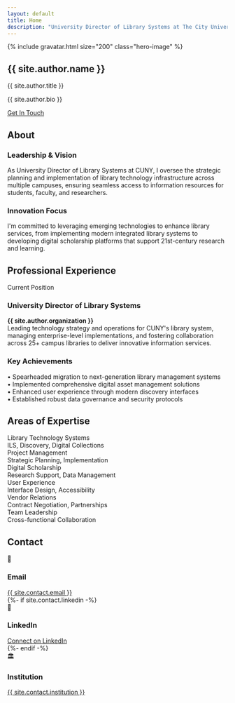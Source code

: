 ```yaml
---
layout: default
title: Home
description: "University Director of Library Systems at The City University of New York. Leading digital transformation and technology innovation in academic library systems."
---
```


<section class="hero">
    <div class="hero-content">
        {% include gravatar.html size="200" class="hero-image" %}
        <h1 class="hero-title">{{ site.author.name }}</h1>
        <p class="hero-subtitle">{{ site.author.title }}</p>
        <p class="hero-description">
            {{ site.author.bio }}
        </p>
        <a href="#contact" class="cta-button">Get In Touch</a>
    </div>
</section>

<section id="about" class="section">
    <h2 class="section-title">About</h2>
    <div class="card-grid">
        <div class="card">
            <h3 class="card-title">Leadership & Vision</h3>
            <p class="card-content">
                As University Director of Library Systems at CUNY, I oversee the strategic planning and implementation of library technology infrastructure across multiple campuses, ensuring seamless access to information resources for students, faculty, and researchers.
            </p>
        </div>
        <div class="card">
            <h3 class="card-title">Innovation Focus</h3>
            <p class="card-content">
                I'm committed to leveraging emerging technologies to enhance library services, from implementing modern integrated library systems to developing digital scholarship platforms that support 21st-century research and learning.
            </p>
        </div>
    </div>
</section>

<section id="experience" class="section">
    <h2 class="section-title">Professional Experience</h2>
    <div class="card-grid">
        <div class="card">
            <p class="card-subtitle">Current Position</p>
            <h3 class="card-title">University Director of Library Systems</h3>
            <p class="card-content">
                <strong>{{ site.author.organization }}</strong><br>
                Leading technology strategy and operations for CUNY's library system, managing enterprise-level implementations, and fostering collaboration across 25+ campus libraries to deliver innovative information services.
            </p>
        </div>
        <div class="card">
            <h3 class="card-title">Key Achievements</h3>
            <p class="card-content">
                • Spearheaded migration to next-generation library management systems<br>
                • Implemented comprehensive digital asset management solutions<br>
                • Enhanced user experience through modern discovery interfaces<br>
                • Established robust data governance and security protocols
            </p>
        </div>
    </div>
</section>

<section id="skills" class="section">
    <h2 class="section-title">Areas of Expertise</h2>
    <div class="skills-grid">
        <div class="skill-item">
            <div class="skill-title">Library Technology Systems</div>
            <div>ILS, Discovery, Digital Collections</div>
        </div>
        <div class="skill-item">
            <div class="skill-title">Project Management</div>
            <div>Strategic Planning, Implementation</div>
        </div>
        <div class="skill-item">
            <div class="skill-title">Digital Scholarship</div>
            <div>Research Support, Data Management</div>
        </div>
        <div class="skill-item">
            <div class="skill-title">User Experience</div>
            <div>Interface Design, Accessibility</div>
        </div>
        <div class="skill-item">
            <div class="skill-title">Vendor Relations</div>
            <div>Contract Negotiation, Partnerships</div>
        </div>
        <div class="skill-item">
            <div class="skill-title">Team Leadership</div>
            <div>Cross-functional Collaboration</div>
        </div>
    </div>
</section>

<section id="contact" class="section">
    <h2 class="section-title">Contact</h2>
    <div class="contact-grid">
        <div class="contact-item">
            <div class="contact-icon">📧</div>
            <h3 class="contact-title">Email</h3>
            <a href="mailto:{{ site.contact.email }}" class="contact-link">{{ site.contact.email }}</a>
        </div>
        {%- if site.contact.linkedin -%}
        <div class="contact-item">
            <div class="contact-icon">💼</div>
            <h3 class="contact-title">LinkedIn</h3>
            <a href="{{ site.contact.linkedin }}" target="_blank" rel="noopener noreferrer" class="contact-link">Connect on LinkedIn</a>
        </div>
        {%- endif -%}
        <div class="contact-item">
            <div class="contact-icon">🏛️</div>
            <h3 class="contact-title">Institution</h3>
            <a href="{{ site.contact.institution_url }}" target="_blank" rel="noopener noreferrer" class="contact-link">{{ site.contact.institution }}</a>
        </div>
    </div>
</section>
